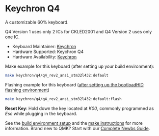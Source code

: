 # Keychron Q4

A customizable 60% keyboard.

Q4 Version 1 uses only 2 ICs for CKLED2001 and Q4 Version 2 uses only one IC.

* Keyboard Maintainer: [Keychron](https://github.com/keychron)
* Hardware Supported: Keychron Q4
* Hardware Availability: [Keychron](https://www.keychron.com)

Make example for this keyboard (after setting up your build environment):

```bash
make keychron/q4/q4_rev2_ansi_stm32l432:default
```

Flashing example for this keyboard ([after setting up the bootloadHID flashing environment](https://docs.qmk.fm/#/flashing_bootloadhid))

```bash
make keychron/q4/q4_rev2_ansi_stm32l432:default:flash
```

**Reset Key**: Hold down the key located at *K00*, commonly programmed as *Esc* while plugging in the keyboard.

See the [build environment setup](https://docs.qmk.fm/#/getting_started_build_tools) and the [make instructions](https://docs.qmk.fm/#/getting_started_make_guide) for more information. Brand new to QMK? Start with our [Complete Newbs Guide](https://docs.qmk.fm/#/newbs).
